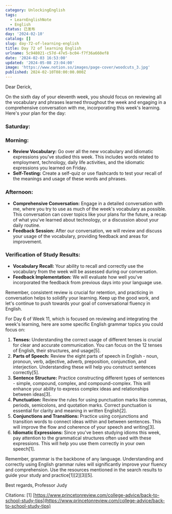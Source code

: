 ```yaml
---
category: UnlockingEnglish
tags:
  - LearnEnglishNote
  - English
status: 已发布
day: '2024-02-10'
catalog: []
slug: day-72-of-learning-english
title: Day 72 of learning English
urlname: 5c948021-c57d-47e5-bc04-f7f36a660ef8
date: '2024-02-03 16:53:00'
updated: '2024-05-08 23:04:00'
image: 'https://www.notion.so/images/page-cover/woodcuts_3.jpg'
published: 2024-02-10T08:00:00.000Z
---
```


Dear Derick,


On the sixth day of your eleventh week, you should focus on reviewing all the vocabulary and phrases learned throughout the week and engaging in a comprehensive conversation with me, incorporating this week's learning. Here's your plan for the day:


### Saturday:


### Morning:

- **Review Vocabulary:** Go over all the new vocabulary and idiomatic expressions you've studied this week. This includes words related to employment, technology, daily life activities, and the idiomatic expressions you learned on Friday.
- **Self-Testing:** Create a self-quiz or use flashcards to test your recall of the meanings and usage of these words and phrases.

### Afternoon:

- **Comprehensive Conversation:** Engage in a detailed conversation with me, where you try to use as much of the week's vocabulary as possible. This conversation can cover topics like your plans for the future, a recap of what you've learned about technology, or a discussion about your daily routine.
- **Feedback Session:** After our conversation, we will review and discuss your usage of the vocabulary, providing feedback and areas for improvement.

### Verification of Study Results:

- **Vocabulary Recall:** Your ability to recall and correctly use the vocabulary from the week will be assessed during our conversation.
- **Feedback Implementation:** We will evaluate how well you've incorporated the feedback from previous days into your language use.

Remember, consistent review is crucial for retention, and practicing in conversation helps to solidify your learning. Keep up the good work, and let's continue to push towards your goal of conversational fluency in English.


For Day 6 of Week 11, which is focused on reviewing and integrating the week's learning, here are some specific English grammar topics you could focus on:

1. **Tenses:** Understanding the correct usage of different tenses is crucial for clear and accurate communication. You can focus on the 12 tenses of English, their structures, and usage[5].
2. **Parts of Speech:** Review the eight parts of speech in English - noun, pronoun, verb, adjective, adverb, preposition, conjunction, and interjection. Understanding these will help you construct sentences correctly[5].
3. **Sentence Structure:** Practice constructing different types of sentences - simple, compound, complex, and compound-complex. This will enhance your ability to express complex ideas and relationships between ideas[3].
4. **Punctuation:** Review the rules for using punctuation marks like commas, periods, semicolons, and quotation marks. Correct punctuation is essential for clarity and meaning in written English[2].
5. **Conjunctions and Transitions:** Practice using conjunctions and transition words to connect ideas within and between sentences. This will improve the flow and coherence of your speech and writing[3].
6. **Idiomatic Expressions:** Since you've been studying idioms this week, pay attention to the grammatical structures often used with these expressions. This will help you use them correctly in your own speech[1].

Remember, grammar is the backbone of any language. Understanding and correctly using English grammar rules will significantly improve your fluency and comprehension. Use the resources mentioned in the search results to guide your study and practice[1][2][3][5].


Best regards,
Professor Judy


Citations:
[1] [https://www.princetonreview.com/college-advice/back-to-school-study-tips](https://www.princetonreview.com/college-advice/back-to-school-study-tips)

